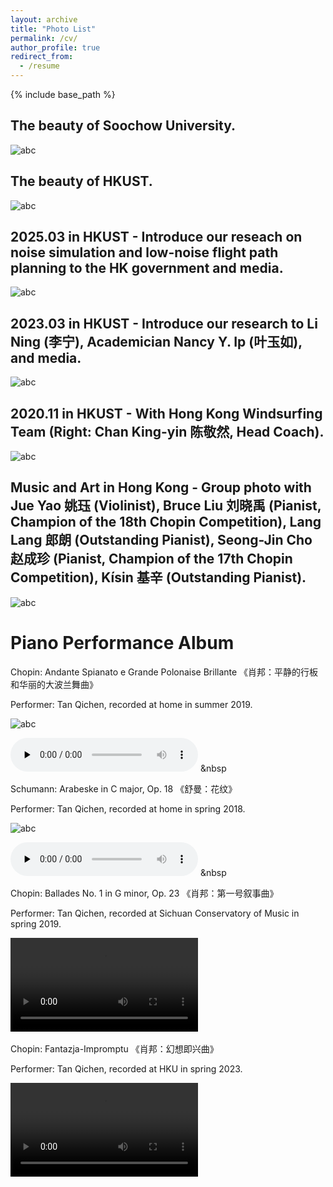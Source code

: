 ```yaml
---
layout: archive
title: "Photo List"
permalink: /cv/
author_profile: true
redirect_from:
  - /resume
---
```


{% include base_path %}

The beauty of Soochow University.
------
![abc](/images/pt3.jpg)

The beauty of HKUST.
------
![abc](/images/pt6.jpg)

2025.03 in HKUST - Introduce our reseach on noise simulation and low-noise flight path planning to the HK government and media.
------
![abc](/images/pt2.png)

2023.03 in HKUST - Introduce our research to Li Ning (李宁), Academician Nancy Y. Ip (叶玉如), and media.
------
![abc](/images/pt1.png)

2020.11 in HKUST - With Hong Kong Windsurfing Team (Right: Chan King-yin 陈敬然, Head Coach).
------
![abc](/images/pt4.jpg)

Music and Art in Hong Kong - Group photo with Jue Yao 姚珏 (Violinist), Bruce Liu 刘晓禹 (Pianist, Champion of the 18th Chopin Competition), Lang Lang 郎朗 (Outstanding Pianist), Seong-Jin Cho 赵成珍 (Pianist, Champion of the 17th Chopin Competition), Kísin 基辛 (Outstanding Pianist).
------
![abc](/images/pt5.jpg)


Piano Performance Album
======

Chopin: Andante Spianato e Grande Polonaise Brillante 《肖邦：平静的行板和华丽的大波兰舞曲》

Performer: Tan Qichen, recorded at home in summer 2019.

![abc](/images/piano.jpg)

<audio src="/images/华丽的大波兰.m4a" controls="" preload="none" controlsList="nodownload"> </audio>
&nbsp

Schumann: Arabeske in C major, Op. 18 《舒曼：花纹》

Performer: Tan Qichen, recorded at home in spring 2018.

![abc](/images/piano.jpg)

<audio src="/images/花纹.mp3" controls="" preload="none" controlsList="nodownload"> </audio>
&nbsp

Chopin: Ballades No. 1 in G minor, Op. 23 《肖邦：第一号叙事曲》

Performer: Tan Qichen, recorded at Sichuan Conservatory of Music in spring 2019.

<video width="300" height="auto" controls controlsList="nodownload"> 
<source src="/images/1-144.mp4" type="video/mp4">
</video>
&nbsp

Chopin: Fantazja-Impromptu 《肖邦：幻想即兴曲》

Performer: Tan Qichen, recorded at HKU in spring 2023.

<video width="300" height="auto" controls controlsList="nodownload"> 
<source src="/images/幻想即兴曲-compress.mp4" type="video/mp4">
</video>
&nbsp









